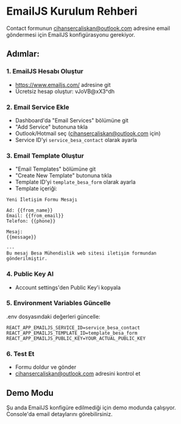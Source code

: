 # EmailJS Kurulum Rehberi

Contact formunun cihansercaliskan@outlook.com adresine email göndermesi için EmailJS konfigürasyonu gerekiyor.

## Adımlar:

### 1. EmailJS Hesabı Oluştur
- https://www.emailjs.com/ adresine git
- Ücretsiz hesap oluştur: vJoVB@xX3^dh

### 2. Email Service Ekle
- Dashboard'da "Email Services" bölümüne git
- "Add Service" butonuna tıkla
- Outlook/Hotmail seç (cihansercaliskan@outlook.com için)
- Service ID'yi `service_besa_contact` olarak ayarla

### 3. Email Template Oluştur
- "Email Templates" bölümüne git
- "Create New Template" butonuna tıkla
- Template ID'yi `template_besa_form` olarak ayarla
- Template içeriği:

```
Yeni İletişim Formu Mesajı

Ad: {{from_name}}
Email: {{from_email}}
Telefon: {{phone}}

Mesaj:
{{message}}

---
Bu mesaj Besa Mühendislik web sitesi iletişim formundan gönderilmiştir.
```

### 4. Public Key Al
- Account settings'den Public Key'i kopyala

### 5. Environment Variables Güncelle
.env dosyasındaki değerleri güncelle:

```
REACT_APP_EMAILJS_SERVICE_ID=service_besa_contact
REACT_APP_EMAILJS_TEMPLATE_ID=template_besa_form
REACT_APP_EMAILJS_PUBLIC_KEY=YOUR_ACTUAL_PUBLIC_KEY
```

### 6. Test Et
- Formu doldur ve gönder
- cihansercaliskan@outlook.com adresini kontrol et

## Demo Modu
Şu anda EmailJS konfigüre edilmediği için demo modunda çalışıyor. Console'da email detaylarını görebilirsiniz.